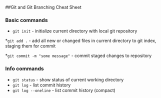##Git and Git Branching Cheat Sheet

### Basic commands

* `git init` - initialize current directory with local git repository

*`git add .` - add all new or changed files in current directory to git index, staging them for commit

*`git commit -m "some message"` - commit staged changes to repository

### Info commands
* `git status` - show status of current working directory
* `git log` - list commit history
* `git log --oneline` - list commit history (compact)
